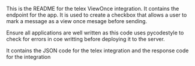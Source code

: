 This is the README for the telex ViewOnce integration.
It contains the endpoint for the app. It is used to create a checkbox that allows a user to mark a message as a view once mesage before sending.

Ensure all applications are well written as this code uses pycodestyle to check for errors in coe writting before deploying it to the server.

It contains the JSON code for the telex integration and the response code for the integration
